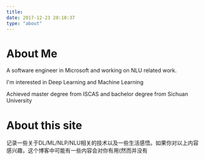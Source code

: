 ```yaml
---
title:
date: 2017-12-23 20:10:37
type: "about"
---
```


# About Me

A software engineer in Microsoft and working on NLU related work.

I'm interested in Deep Learning and Machine Learning

Achieved master degree from ISCAS and bachelor degree from Sichuan University

# About this site


记录一些关于DL/ML/NLP/NLU相关的技术以及一些生活感悟。如果你对以上内容感兴趣，这个博客中可能有一些内容会对你有用(然而并没有







